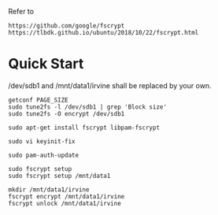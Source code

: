 Refer to 
```
https://github.com/google/fscrypt
https://tlbdk.github.io/ubuntu/2018/10/22/fscrypt.html
```

# Quick Start

/dev/sdb1 and /mnt/data1/irvine shall be replaced by your own.

```
getconf PAGE_SIZE
sudo tune2fs -l /dev/sdb1 | grep 'Block size'
sudo tune2fs -O encrypt /dev/sdb1

sudo apt-get install fscrypt libpam-fscrypt

sudo vi keyinit-fix

sudo pam-auth-update

sudo fscrypt setup
sudo fscrypt setup /mnt/data1

mkdir /mnt/data1/irvine
fscrypt encrypt /mnt/data1/irvine
fscrypt unlock /mnt/data1/irvine
```
